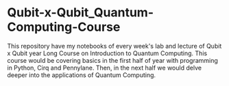 # Qubit-x-Qubit_Quantum-Computing-Course
This repository have my notebooks of every week's lab and lecture of Qubit x Qubit year Long Course on Introduction to Quantum Computing. This course would be covering basics in the first half of year with programming in Python, Cirq and Pennylane. Then, in the next half we would delve deeper into the applications of Quantum Computing. 
